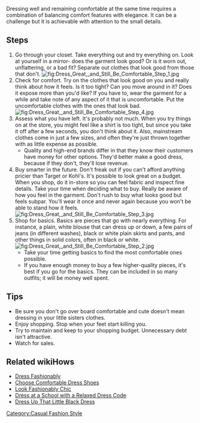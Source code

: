 Dressing well and remaining comfortable at the same time requires a
combination of balancing comfort features with elegance. It can be a
challenge but it is achievable with attention to the small details.

## Steps

1.  Go through your closet. Take everything out and try everything on.
    Look at yourself in a mirror- does the garment look good? Or is it
    worn out, unflattering, or a bad fit? Separate out clothes that look
    good from those that don't.
    ![](Dress_Great,_and_Still_Be_Comfortable_Step_1.jpg "fig:Dress_Great,_and_Still_Be_Comfortable_Step_1.jpg")
2.  Check for comfort. Try on the clothes that look good on you and
    really think about how it feels. Is it too tight? Can you move
    around in it? Does it expose more than you'd like? If you have to,
    wear the garment for a while and take note of any aspect of it that
    is uncomfortable. Put the uncomfortable clothes with the ones that
    look bad.
    ![](Dress_Great,_and_Still_Be_Comfortable_Step_4.jpg "fig:Dress_Great,_and_Still_Be_Comfortable_Step_4.jpg")
3.  Assess what you have left. It's probably not much. When you try
    things on at the store, you might feel like a shirt is too tight,
    but since you take it off after a few seconds, you don't think about
    it. Also, mainstream clothes come in just a few sizes, and often
    they're just thrown together with as little expense as possible.
    -   Quality and high-end brands differ in that they know their
        customers have money for other options. They'd better make a
        good dress, because if they don't, they'll lose revenue.
4.  Buy smarter in the future. Don't freak out if you can't afford
    anything pricier than Target or Kohl's. It's possible to look great
    on a budget. When you shop, do it in-store so you can feel fabric
    and inspect fine details. Take your time when deciding what to buy.
    Really be aware of how you feel in the garment. Don't rush to buy
    what looks good but feels subpar. You'll wear it once and never
    again because you won't be able to stand how it feels.
    ![](Dress_Great,_and_Still_Be_Comfortable_Step_3.jpg "fig:Dress_Great,_and_Still_Be_Comfortable_Step_3.jpg")
5.  Shop for basics. Basics are pieces that go with nearly everything.
    For instance, a plain, white blouse that can dress up or down, a few
    pairs of jeans (in different washes), black or white plain skirts
    and pants, and other things in solid colors, often in black or
    white.
    ![](Dress_Great,_and_Still_Be_Comfortable_Step_2.jpg "fig:Dress_Great,_and_Still_Be_Comfortable_Step_2.jpg")
    -   Take your time getting basics to find the most comfortable ones
        possible.
    -   If you have enough money to buy a few higher-quality pieces,
        it's best if you go for the basics. They can be included in so
        many outfits; it will be money well spent.

## Tips

-   Be sure you don't go over board comfortable and cute doesn't mean
    dressing in your little sisters clothes.
-   Enjoy shopping. Stop when your feet start killing you.
-   Try to maintain and keep to your shopping budget. Unnecessary debt
    isn't attractive.
-   Watch for sales.

## Related wikiHows

-   [Dress Fashionably](Dress_Fashionably "wikilink")
-   [Choose Comfortable Dress
    Shoes](Choose_Comfortable_Dress_Shoes "wikilink")
-   [Look Fashionably Chic](Look_Fashionably_Chic "wikilink")
-   [Dress at a School with a Relaxed Dress
    Code](Dress_at_a_School_with_a_Relaxed_Dress_Code "wikilink")
-   [Dress Up That Little Black
    Dress](Dress_Up_That_Little_Black_Dress "wikilink")

[Category:Casual Fashion
Style](Category:Casual_Fashion_Style "wikilink")